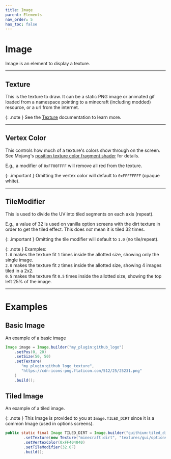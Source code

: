 ```yaml
---
title: Image
parent: Elements
nav_order: 5
has_toc: false
---
```


# Image

Image is an element to display a texture.

----

## Texture

This is the texture to draw. It can be a static PNG image or animated gif loaded from a namespace pointing to a minecraft (including modded) resource, or a url from the internet.

{: .note }
See the [Texture](../texture.html) documentation to learn more.

----

## Vertex Color

This controls how much of a texture's colors show through on the screen. See Mojang's [position texture color fragment shader](https://mcasset.cloud/1.21.5/assets/minecraft/shaders/core/position_tex_color.fsh) for details.

E.g., a modifier of `0xFF00FFFF` will remove all red from the texture.

{: .important }
Omitting the vertex color will default to `0xFFFFFFFF` (opaque white).

----

## TileModifier

This is used to divide the UV into tiled segments on each axis (repeat).

E.g., a value of 32 is used on vanilla option screens with the dirt texture in order to get the tiled effect. This does <em>not</em> mean it is tiled 32 times.

{: .important }
Omitting the tile modifier will default to `1.0` (no tile/repeat).

{: .note }
Examples:<br>
`1.0` makes the texture fit `1` times inside the allotted size, showing only the single image.<br>
`2.0` makes the texture fit `2` times inside the allotted size, showing 4 images tiled in a 2x2.<br>
`0.5` makes the texture fit `0.5` times inside the allotted size, showing the top left 25% of the image.

----

# Examples

## Basic Image

An example of a basic image

```java
Image image = Image.builder("my_plugin:github_logo")
    .setPos(0, 20)
    .setSize(50, 50)
    .setTexture(
       "my_plugin:github_logo_texture",
       "https://cdn-icons-png.flaticon.com/512/25/25231.png"
    )
    .build();
```

## Tiled Image

An example of a tiled image.

{: .note }
This Image is provided to you at `Image.TILED_DIRT` since it is a common Image (used in options screens).

```java
public static final Image TILED_DIRT = Image.builder("guithium:tiled_dirt")
        .setTexture(new Texture("minecraft:dirt", "textures/gui/options_background.png"))
        .setVertexColor(0xFF404040)
        .setTileModifier(32.0F)
        .build();
```

